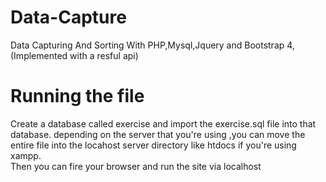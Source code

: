 # Data-Capture
Data Capturing And Sorting With PHP,Mysql,Jquery and Bootstrap 4,(Implemented with a resful api) 
<br/>
# Running the file
Create a database called exercise and import the exercise.sql file into that database.
depending on the server that you're using ,you can move the entire file into the locahost
server directory like htdocs if you're using xampp.
<br/>
Then you can fire your browser and run the site via localhost

